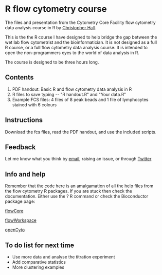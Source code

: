 # R flow cytometry course
The files and presentation from the Cytometry Core Facility flow cytometry data analysis course in R by [Christopher Hall](https://github.com/hally166).

This is the the R course I have designed to help bridge the gap between the wet lab flow cytometrist and the bioinformatician.  It is not designed as a full R course, or a full flow cytometry data analysis course.  It is intended to open the non-programmers eyes to the world of data analysis in R.

The course is designed to be three hours long.

## Contents
1. PDF handout: Basic R and flow cytometry data analysis in R
2. R files to save typing -- "R handout.R" and "Your data.R"
3. Example FCS files: 4 files of 8 peak beads and 1 file of lymphocytes stained with 6 colours

## Instructions
Download the fcs files, read the PDF handout, and use the included scripts. 

## Feedback

Let me know what you think by [email](mailto:christopher.hall@sanger.ac.uk), raising an issue, or through [Twitter](https://twitter.com/SangerCytometry)

## Info and help
Remember that the code here is an amalgamation of all the help files from the flow cytometry R packages.  If you are stuck then check the documentation. Either use the ? R command or check the Bioconductor package page:

[flowCore](http://bioconductor.org/packages/release/bioc/html/flowCore.html)

[flowWorkspace](https://bioconductor.org/packages/release/bioc/html/flowWorkspace.html)

[openCyto](https://www.bioconductor.org/packages/release/bioc/html/openCyto.html)

## To do list for next time 
+ Use more data and analyse the titration experiment 
+ Add comparative statistics
+ More clustering examples
